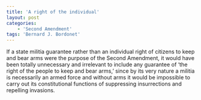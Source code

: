 ```yaml
---
title: 'A right of the individual'
layout: post
categories:
    - 'Second Amendment'
tags: 'Bernard J. Bordonet'
---
```


If a state militia guarantee rather than an individual right of citizens to keep and bear arms were the purpose of the Second Amendment, it would have been totally unnecessary and irrelevant to include any guarantee of ‘the right of the people to keep and bear arms,’ since by its very nature a militia is necessarily an armed force and without arms it would be impossible to carry out its constitutional functions of suppressing insurrections and repelling invasions.